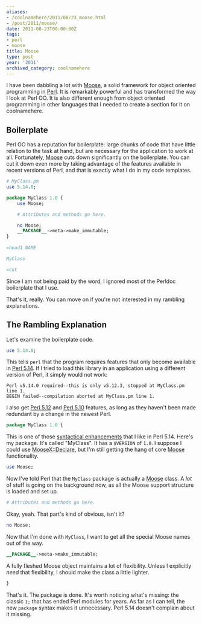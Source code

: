 ```yaml
---
aliases:
- /coolnamehere/2011/08/23_moose.html
- /post/2011/moose/
date: 2011-08-23T00:00:00Z
tags:
- perl
- moose
title: Moose
type: post
year: '2011'
archived_category: coolnamehere
---
```

[Perl]: /tags/perl/
[Moose]: https://metacpan.org/module/Moose

I have been dabbling a lot with [Moose][], a solid framework
for object oriented programming in [Perl][]. It is remarkably powerful
and has transformed the way I look at Perl OO. It is also different
enough from object oriented programming in other languages that I needed
to create a section for it on coolnamehere.
<!-- TEASER_END -->

## Boilerplate

Perl OO has a reputation for boilerplate: large chunks of code that
have little relation to the task at hand, but are necessary for the
application to work at all. Fortunately, [Moose][] cuts down 
significantly on the boilerplate. You can cut it down even more by taking
advantage of the features available in recent versions of Perl, and
that is exactly what I do in my code templates.

``` perl
# MyClass.pm
use 5.14.0;

package MyClass 1.0 {
    use Moose;

    # Attributes and methods go here.

    no Moose;
    __PACKAGE__->meta->make_immutable;
}
    
=head1 NAME

MyClass

=cut
```

Since I am not being paid by the word, I ignored most of the Perldoc
boilerplate that I use. 

That's it, really. You can move on if you're not interested in my rambling
explanations.

## The Rambling Explanation

Let's examine the boilerplate code.

[Perl 5.10]: http://perldoc.perl.org/perl5100delta.html
[Perl 5.12]: http://perldoc.perl.org/perl5120delta.html
[Perl 5.14]: http://perldoc.perl.org/perl5140delta.html
[syntactical enhancements]: http://perldoc.perl.org/perl5140delta.html#Syntactical-Enhancements

``` perl
use 5.14.0;
```

This tells `perl` that the program requires features that only become
available in [Perl 5.14][]. If I tried to load this library in an 
application using a different version of Perl, it simply would not work:

    Perl v5.14.0 required--this is only v5.12.3, stopped at MyClass.pm line 1.
    BEGIN failed--compilation aborted at MyClass.pm line 1.

I also get [Perl 5.12][] and [Perl 5.10][] features, as long as they
haven't been made redundant by a change in the newest Perl.

``` perl
package MyClass 1.0 {
```

[MooseX::Declare]: https://metacpan.org/module/MooseX::Declare

This is one of those [syntactical enhancements][] that I like in Perl 5.14.
Here's my package. It's called "MyClass". It has a `$VERSION` of `1.0`.
I suppose I could use [MooseX::Declare][], but I'm still getting the
hang of core [Moose][] functionality. 

``` perl
use Moose;
```

Now I've told Perl that the `MyClass` package is actually a [Moose][] class.
A _lot_ of stuff is going on the background now, as all the Moose support
structure is loaded and set up.

``` perl
# Attributes and methods go here.
```

Okay, yeah. That part's kind of obvious, isn't it?

``` perl
no Moose;
```

Now that I'm done with `MyClass`, I want to get all the special Moose names
out of the way.

``` perl
__PACKAGE__->meta->make_immutable;
```

A fully fleshed Moose object maintains a lot of flexibility. Unless I explicitly
*need* that flexibility, I should make the class a little lighter.

``` perl
}
```

That's it. The package is done. It's worth noticing what's missing: the classic `1;` 
that has ended Perl modules for years. As far as I can tell, the new `package` syntax
makes it unnecessary. Perl 5.14 doesn't complain about it missing.

